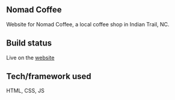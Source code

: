 ## Nomad Coffee
Website for Nomad Coffee, a local coffee shop in Indian Trail, NC. 

## Build status
Live on the [website](https://webpages.charlotte.edu/jmagnott/itis3135/project4/)

## Tech/framework used
HTML, CSS, JS
